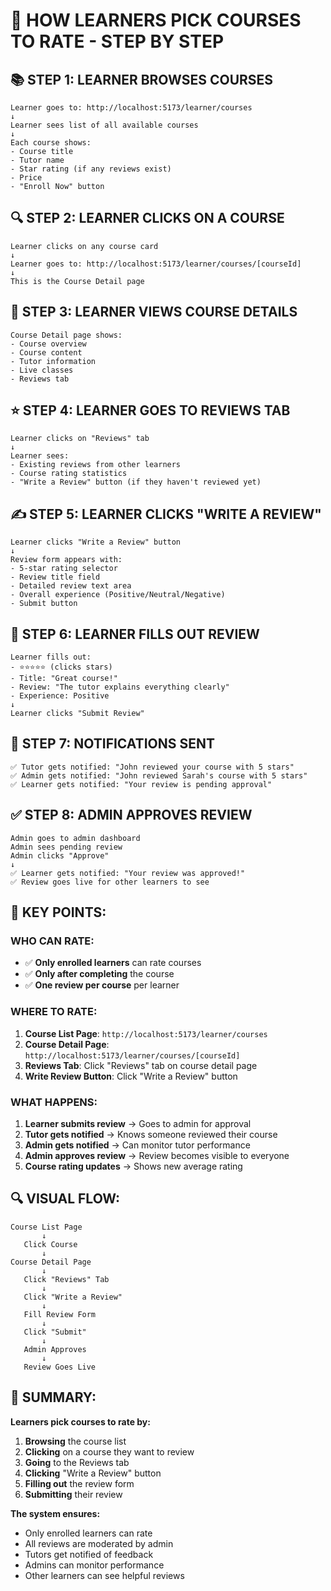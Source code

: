 # 🎯 HOW LEARNERS PICK COURSES TO RATE - STEP BY STEP

## 📚 STEP 1: LEARNER BROWSES COURSES
```
Learner goes to: http://localhost:5173/learner/courses
↓
Learner sees list of all available courses
↓
Each course shows:
- Course title
- Tutor name  
- Star rating (if any reviews exist)
- Price
- "Enroll Now" button
```

## 🔍 STEP 2: LEARNER CLICKS ON A COURSE
```
Learner clicks on any course card
↓
Learner goes to: http://localhost:5173/learner/courses/[courseId]
↓
This is the Course Detail page
```

## 📖 STEP 3: LEARNER VIEWS COURSE DETAILS
```
Course Detail page shows:
- Course overview
- Course content
- Tutor information
- Live classes
- Reviews tab
```

## ⭐ STEP 4: LEARNER GOES TO REVIEWS TAB
```
Learner clicks on "Reviews" tab
↓
Learner sees:
- Existing reviews from other learners
- Course rating statistics
- "Write a Review" button (if they haven't reviewed yet)
```

## ✍️ STEP 5: LEARNER CLICKS "WRITE A REVIEW"
```
Learner clicks "Write a Review" button
↓
Review form appears with:
- 5-star rating selector
- Review title field
- Detailed review text area
- Overall experience (Positive/Neutral/Negative)
- Submit button
```

## 📝 STEP 6: LEARNER FILLS OUT REVIEW
```
Learner fills out:
- ⭐⭐⭐⭐⭐ (clicks stars)
- Title: "Great course!"
- Review: "The tutor explains everything clearly"
- Experience: Positive
↓
Learner clicks "Submit Review"
```

## 🔔 STEP 7: NOTIFICATIONS SENT
```
✅ Tutor gets notified: "John reviewed your course with 5 stars"
✅ Admin gets notified: "John reviewed Sarah's course with 5 stars"  
✅ Learner gets notified: "Your review is pending approval"
```

## ✅ STEP 8: ADMIN APPROVES REVIEW
```
Admin goes to admin dashboard
Admin sees pending review
Admin clicks "Approve"
↓
✅ Learner gets notified: "Your review was approved!"
✅ Review goes live for other learners to see
```

## 🎯 KEY POINTS:

### WHO CAN RATE:
- ✅ **Only enrolled learners** can rate courses
- ✅ **Only after completing** the course
- ✅ **One review per course** per learner

### WHERE TO RATE:
1. **Course List Page**: `http://localhost:5173/learner/courses`
2. **Course Detail Page**: `http://localhost:5173/learner/courses/[courseId]`
3. **Reviews Tab**: Click "Reviews" tab on course detail page
4. **Write Review Button**: Click "Write a Review" button

### WHAT HAPPENS:
1. **Learner submits review** → Goes to admin for approval
2. **Tutor gets notified** → Knows someone reviewed their course
3. **Admin gets notified** → Can monitor tutor performance
4. **Admin approves review** → Review becomes visible to everyone
5. **Course rating updates** → Shows new average rating

## 🔍 VISUAL FLOW:

```
Course List Page
       ↓
   Click Course
       ↓
Course Detail Page
       ↓
   Click "Reviews" Tab
       ↓
   Click "Write a Review"
       ↓
   Fill Review Form
       ↓
   Click "Submit"
       ↓
   Admin Approves
       ↓
   Review Goes Live
```

## 🎉 SUMMARY:

**Learners pick courses to rate by:**
1. **Browsing** the course list
2. **Clicking** on a course they want to review
3. **Going** to the Reviews tab
4. **Clicking** "Write a Review" button
5. **Filling out** the review form
6. **Submitting** their review

**The system ensures:**
- Only enrolled learners can rate
- All reviews are moderated by admin
- Tutors get notified of feedback
- Admins can monitor performance
- Other learners can see helpful reviews
